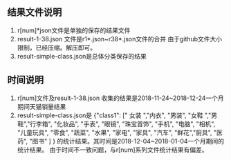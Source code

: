 ﻿## 结果文件说明

1. r[num]*json文件是单独的保存的结果文件
2. result-1-38.json 文件是r1*.json~r38*.json文件的合并
         由于github文件大小限制，已经压缩。解压即可。
3. result-simple-class.json是总体分类保存的结果

## 时间说明

1. r[num]文件及result-1-38.json 收集的结果是2018-11-24~2018-12-24一个月期间天猫销量结果
2. result-simple-class.json是
{"class1": 
	[" 女装 ","内衣", "男装", "女鞋 ","男鞋","行李箱",
     "化妆品", "手表", "眼镜", "珠宝首饰", "手机", "电脑", 
	 "相机", "儿童玩具", "零食", "蔬菜", "水果", "家电", 
	 "家具", "汽车", "鲜花","厨具", "医药", "图书"
	]
}
的统计结果。其时间是2018-12-04~2018-01-04一个月期间的统计结果。
由于时间不一致问题，与r[num]系列文件统计结果有偏差。
